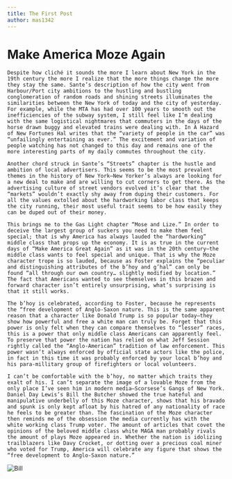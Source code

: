 ```yaml
---
title: The First Post
author: mas1342
---
```

# Make America Moze Again
	Despite how cliché it sounds the more I learn about New York in the 19th century the more I realize that the more things change the more they stay the same. Sante’s description of how the city went from Harbour/Port city ambitions to the hustling and bustling conglomeration of random roads and shining streets illuminates the similarities between the New York of today and the city of yesterday. For example, while the MTA has had over 100 years to smooth out the inefficiencies of the subway system, I still feel like I’m dealing with the same logistical nightmares that commuters in the days of the horse drawn buggy and elevated trains were dealing with. In A Hazard of New Fortunes Hal writes that the “variety of people in the car” was “unfailingly entertaining as ever.” The excitement and variation of people watching has not changed to this day and remains one of the more interesting parts of my daily commutes throughout the city.

	Another chord struck in Sante’s “Streets” chapter is the hustle and ambition of local advertisers. This seems to be the most prevalent themes in the history of New York—New Yorker’s always are looking for a new deal to make and are willing to cut corners to get there. As the advertising culture of street vendors evolved it’s clear that the “markets” wouldn’t exactly shy away from duping their customers. For all the values extolled about the hardworking labor class that keeps the city running, their most useful trait seems to be how easily they can be duped out of their money.

	This brings me to the Gas Light chapter “Mose and Lize.” In order to deceive the largest group of suckers you need to make them feel special; that is why America has always lauded the “hardworking” middle class that props up the economy. It is as true in the current days of “Make America Great Again” as it was in the 20th century—the middle class wants to feel special and unique. That is why the Moze character trope is so lauded, because as Foster explains the “peculiar and distinguishing attributes of the b’hoy and g’hal” can only be found “all through our own country… slightly modified by location.” The fact that Americans wanted to see themselves in this brazen and forward character isn’t entirely unsurprising, what’s surprising is that it still works.

	The b’hoy is celebrated, according to Foster, because he represents the “free development of Anglo-Saxon nature. This is the same apparent reason that a character like Donald Trump is so popular today—they show how powerful and free a white man can truly be. Forget that this power is only felt when they can compare themselves to “lesser” races, this is a power that only middle class Americans can apparently feel.  To preserve that power the nation has relied on what Jeff Session rightly called the “Anglo-American” tradition of law enforcement. This power wasn’t always enforced by official state actors like the police, in fact in this time it was probably enforced by your local b’hoy and his para-millitary group of firefighters or local volunteers.

	I can’t be comfortable with the b’hoy, no matter which traits they exalt of his. I can’t separate the image of a lovable Moze from the only place I’ve seen him in modern media—Scorsese’s Gangs of New York. Daniel Day Lewis’s Bill the Butcher showed the true hateful and manipulative underbelly of this Moze character, shows that his bravado and spunk is only kept afloat by his hatred of any nationality of race he feels to be greater than. The fascination of the Moze character then reminds me of the obsession the media currently has with the white working class Trump voter. The amount of articles that covet the opinions of the beloved middle class white MAGA man probably rivals the amount of plays Moze appeared in. Whether the nation is idolizing trailblazers like Davy Crocket, or dotting over a precious coal miner who voted for Trump, America will celebrate any figure that shows the “free development to Anglo-Saxon nature.”

  ![Bill](https://i.imgur.com/3N9Kdm0.jpg)
